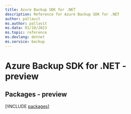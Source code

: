 ```yaml
---
title: Azure Backup SDK for .NET
description: Reference for Azure Backup SDK for .NET
author: pallavit
ms.author: pallavit
ms.data: 01/10/2023
ms.topic: reference
ms.devlang: dotnet
ms.service: backup
---
```

# Azure Backup SDK for .NET - preview
## Packages - preview
[!INCLUDE [packages](backup-index.md)]